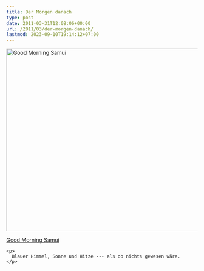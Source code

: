 ```yaml
---
title: Der Morgen danach
type: post
date: 2011-03-31T12:08:06+00:00
url: /2011/03/der-morgen-danach/
lastmod: 2023-09-10T19:14:12+07:00
---
```

<div class="media image">
  <a href="http://www.flickr.com/photos/schreibblogade/5578594276/" title="Good Morning Samui"><img src="//farm6.static.flickr.com/5012/5578594276_9ee61df8a5_z.jpg" width="640" height="480" alt="Good Morning Samui" /></p>

  <p>
    Good Morning Samui
  </p>

  <p>
    </a></div>

    <p>
      Blauer Himmel, Sonne und Hitze --- als ob nichts gewesen wäre.
    </p>

